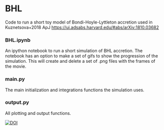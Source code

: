 # BHL
Code to run a short toy model of Bondi-Hoyle-Lyttleton accretion used in Kuznetsova+2018 ApJ
https://ui.adsabs.harvard.edu/#abs/arXiv:1810.03682

### BHL.ipynb
 An ipython notebook to run a short simulation of BHL accretion. The notebook has an option to make a set of gifs to show the progression of the simulation. This will create and delete a set of .png files with the frames of the movie. 

### main.py
 The main initialization and integrations functions the simulation uses.

### output.py
 All plotting and output functions.

[![DOI](https://zenodo.org/badge/DOI/10.5281/zenodo.1404871.svg)](https://doi.org/10.5281/zenodo.1404871)
